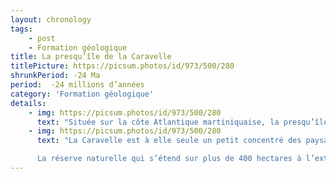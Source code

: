 ```yaml
---
layout: chronology
tags:
    - post
    - Formation géologique
title: La presqu’île de la Caravelle
titlePicture: https://picsum.photos/id/973/500/280
shrunkPeriod: -24 Ma
period:  -24 millions d’années
category: 'Formation géologique'
details:
    - img: https://picsum.photos/id/973/500/280
      text: "Située sur la côte Atlantique martiniquaise, la presqu’île de la Caravelle tient sa particularité des douze kilomètres d’avancée dans l’océan qui la constituent et à la spectaculaire et omniprésente fusion des panoramas entre terre et mer."
    - img: https://picsum.photos/id/973/500/280
      text: "La Caravelle est à elle seule un petit concentré des paysages de la Martinique : bananeraies, prairies parsemées d’arbustes sculptés par les alizées, forêt sèche autour du phare ou forêt tropicale au fond des vallons, mangroves où crabes et poissons pullulent, falaises battues par les vagues, plages abritées au fond des criques : rien ne manque !

      La réserve naturelle qui s’étend sur plus de 400 hectares à l’extrémité de la presqu’ile protège plus de cent-cinquante espèces végétales, caractéristiques des Petites Antilles et accueille des dizaines d’espèces d’oiseaux."
---
```

